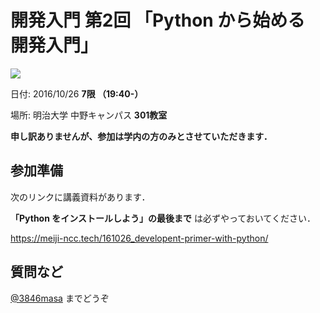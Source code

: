 # 開発入門 第2回 「Python から始める 開発入門」  

![](https://i.imgur.com/yTQt6Eq.png)  

日付: 2016/10/26  **7限 （19:40-）**

場所: 明治大学 中野キャンパス **301教室**
 
**申し訳ありませんが、参加は学内の方のみとさせていただきます．**

## 参加準備

次のリンクに講義資料があります．

**「Python をインストールしよう」の最後まで** は必ずやっておいてください．

https://meiji-ncc.tech/161026_developent-primer-with-python/

## 質問など

[@3846masa](https://twitter.com/3846masa) までどうぞ
